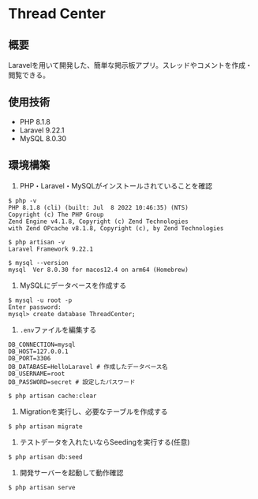 # Thread Center
## 概要
Laravelを用いて開発した、簡単な掲示板アプリ。スレッドやコメントを作成・閲覧できる。

## 使用技術
- PHP 8.1.8
- Laravel 9.22.1
- MySQL 8.0.30

## 環境構築
1. PHP・Laravel・MySQLがインストールされていることを確認
```
$ php -v
PHP 8.1.8 (cli) (built: Jul  8 2022 10:46:35) (NTS)
Copyright (c) The PHP Group
Zend Engine v4.1.8, Copyright (c) Zend Technologies
with Zend OPcache v8.1.8, Copyright (c), by Zend Technologies
```

```
$ php artisan -v
Laravel Framework 9.22.1
```

```
$ mysql --version
mysql  Ver 8.0.30 for macos12.4 on arm64 (Homebrew)
```

1. MySQLにデータベースを作成する
```
$ mysql -u root -p
Enter password:
mysql> create database ThreadCenter;
```

1. `.env`ファイルを編集する
```
DB_CONNECTION=mysql
DB_HOST=127.0.0.1
DB_PORT=3306
DB_DATABASE=HelloLaravel # 作成したデータベース名
DB_USERNAME=root
DB_PASSWORD=secret # 設定したパスワード
```

```
$ php artisan cache:clear
```

1. Migrationを実行し、必要なテーブルを作成する
```
$ php artisan migrate
```

1. テストデータを入れたいならSeedingを実行する(任意)
```
$ php artisan db:seed
```

1. 開発サーバーを起動して動作確認
```
$ php artisan serve
```
